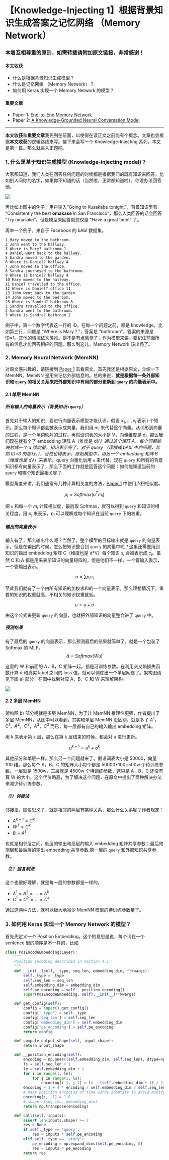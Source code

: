 # 【Knowledge-Injecting 1】根据背景知识生成答案之记忆网络 （Memory Network）

### 本着互相尊重的原则，如需转载请附加原文链接，非常感谢！


#### 本文收获
* 什么是根据背景知识生成模型？
* 什么是记忆网络 （Memory Network）？
* 如何用 Keras 实现一个 Memory Network 的模型？
#### 重要文章
* <span id = "paper1">Paper 1</span>: [End-to-End Memory Network](http://papers.nips.cc/paper/5846-end-to-end-memory-networks.pdf)
* <span id = "paper2">Paper 2</span>: [A Knowledge-Grounded Neural Conversation Model](https://isi.edu/~ghazvini/papers/Neural_conversational_model.pdf)
---
**本文收获**和**重要文章**我先列在前面，以使得在读正文之前能有个概念。文章也会根据**本文收获**的逻辑路线来写。接下来会写一个 Knowledge-Injecting 系列，本文是第一篇。那么就进入正题吧。

### 1. 什么是基于知识生成模型 (Knowledge-injecting model)？
大家都知道，我们人类在回答任何问题的时候都是根据我们的既有知识来回答。比如别人问你的名字，如果你不知道的话（当然啦，正常都知道啦），你没办法回答他。

![](https://github.com/tonywenuon/posters/blob/master/images/knowledge1/knowledge1.png?raw=true)

再比如上图中的例子，用户输入“Going to Kusakabe tonight.”，背景知识里有 “Consistently the best **omakase** in San Francisco”，那么人类回答的话会回答 “Try omasake”，但是模型来回答就仅仅是 “Have a great time!” 了。

再举一个例子，来自于 Facebook 的 bAbI 数据集。

```
1 Mary moved to the bathroom.
2 John went to the hallway.
3 Where is Mary? bathroom 1
4 Daniel went back to the hallway.
5 Sandra moved to the garden.
6 Where is Daniel? hallway 4
7 John moved to the office.
8 Sandra journeyed to the bathroom.
9 Where is Daniel? hallway 4
10 Mary moved to the hallway.
11 Daniel travelled to the office.
12 Where is Daniel? office 11
13 John went back to the garden.
14 John moved to the bedroom.
15 Where is Sandra? bathroom 8
1 Sandra travelled to the office.
2 Sandra went to the bathroom.
3 Where is Sandra? bathroom 2
```

例子中，第一个数字代表这一行的 ID，在每一个问题之前，都是 knowledge，比如第三行，问题是 “Where is Mary？”，答案是 “bathroom”，答案的来源是 ID=1。其他的情况依次类推。是不是有点感觉了，作为模型来讲，要记住前面所有的信息才能回答相应的问题。那么到这儿，Memory Network 该出场了。

### 2. Memory Neural Network (MemNN)
对原文感兴趣的，请链接到 [Paper 1](#paper1) 去看原文。首先我还是根据原文，介绍一下 MemNN。MemNN 是用来记忆外部信息的。总的来说，**就是根据每一条外部知识和 `query` 的相关关系来把外部知识中有用的部分更新到 `query` 的向量表示中。**

#### 2.1 单层 MemNN

##### 所有输入的向量表示（背景知识+`query`）

首先对于输入的知识，要进行向量表示模型才能认识。假设 $x_1,\dots,x_i$ 表示 i 个知识。那么每个知识都会被表示成向量，我们用 $m_i$ 来代替这个向量。从词形到向量的过程，是一个单词映射的过程。再假设词表的大小是 V，向量维度是 d。那么我们现在就有个了 embedding 矩阵 A（维度是 d*V）通过这个矩阵 A，每个词都能映射成一个 d 维向量。知识表示完了，对于 query （理解成 bAbI 中的问题，比如 ID=3 的那行。），当然也得表示，原始模型中，用另一个 embedding 矩阵 B（维度也是 d*V）来表示。query 向量化后用 `u` 来代替。现在 `query` 和所有的背景知识都有向量表示了，那么下面的工作就是回答这个问题：如何能知道当前的 `query` 和哪个知识最相关呢？

模型角度来讲，我们通常有几种计算相关度的方法，[Paper 1](#paper1) 中使用点积相似度。

$$p_i=Softmax(u^Tm_i)$$

把 `u` 和每一个 $m_i$ 计算相似度，最后取 Softmax，就可以得到 `query` 和知识的相关程度，用 $p_i$ 来表示，$p_i$ 可以理解成每个知识在当前 `query` 下的权重。

##### 输出的向量表示
输入有了，那么输出什么呢？当然了，整个模型的目标输出就是 `query` 的向量表示。但是在输出的时候，怎么把知识整合到 `query` 的向量中呢？这里还需要用到知识的输出 embedding 矩阵 C（维度也是 d*V）每个知识 $x_i$ 会被表示成 $c_i$。虽然 C 和 A 都是用来表示知识的向量矩阵的，但是他们不一样，一个管输入表示，一个管输出表示。

$$o=\sum p_ic_i$$

至此我们就有了一个由所有知识的加权求和的一个向量表示。那么理想情况下，重要的知识的权重就高，不相关的知识权重就低。

$$u=u+o$$

由这个公式来更新 `query` 的向量，也就把外部知识的向量整合进了 `query` 中。

##### 预测结果
有了最后的 `query` 的向量表示，那么预测最后的结果就简单了，就是一个包装了 Softmax 的 MLP。
$$\hat{a}=Softmax(Wu)$$

这里的 W 和前面的 A，B，C 矩阵一起，都是可训练参数。在利用交叉熵损失函数计算 $\hat{a}$ 和真实 label 之间的 loss 值，就可以训练出一个单层网络了。架构图请见下图 a) 部分，在图中找到对应 A，B，C 和 W 来理解架构。

![](https://github.com/tonywenuon/posters/blob/master/images/knowledge1/memnn.png?raw=true)

#### 2.2 多层 MemNN

架构图 b) 部分呢就是多层 MemNN，为了让 MemNN 推理性更强，作者提出了多层 MemNN，从图中可以看到，其实和单层 MemNN 没区别，就是多了 $A^1$，$C^1$，$A^2$，$C^2$，$A^3$，$C^3$ 而已，每一层都有自己的输入输出 embedding 矩阵。

用 k 来表示第 k 层，那么在第 k 层结束的时候，都会对 u 进行更新。

$$u^{k+1}=u^k+o^k$$

其他部分和单层一样。那么另一个问题就来了。假设词表大小是 50000，向量 100 维。那么每个 A，B，C 的矩阵大小每个都是 50000*100=500w 个待训练参数。一层就是 1500w，三层就是 4500w 个待训练参数，这只是 A，B，C 还没有算 W 的大小。这个代价略高，为了解决这个问题，在原文中提出了两种解决办法来减少待训练参数。

##### （1）邻接法
邻接法，顾名思义了，就是相邻的两层有某种关系，那么什么关系呢？作者规定：

* $A^{k+1}=C^k$
* $W^T=C^k$
* $B=A^1$
 
也就是相邻层之间，低层的输出和高层的输入 embedding 矩阵共享参数；最后预测层和最后层的输出 embedding 共享参数;第一层的 `query` 和外部知识共享参数。

##### （2）层复制法
这个也很好理解，就是每一层的参数都是一样的。

* $A^1=A^2=\dots=A^k$
* $C^1=C^2=\dots=C^k$

通过这两种方法，就可以极大地减少 MemNN 模型的待训练参数量了。

### 3. 如何用 Keras 实现一个 Memory Network 的模型？

首先先定义一个 Position Embedding，这个的意思是说，每个词在一个 sentence 里的顺序是不一样的，比如 
```python
class PosEncodeEmbedding(Layer):
    """
    Position Encoding described in section 4.1
    """
    def __init__(self, _type, seq_len, embedding_dim, **kwargs):
        self._type = _type
        self.seq_len = seq_len
        self.embedding_dim = embedding_dim
        self.pe_encoding = self.__position_encoding()
        super(PosEncodeEmbedding, self).__init__(**kwargs)

    def get_config(self):
        config = super().get_config()
        config['_type'] = self._type
        config['seq_len'] = self.seq_len
        config['embedding_dim'] = self.embedding_dim
        config['pe_encoding'] = self.pe_encoding
        return config 

    def compute_output_shape(self, input_shape):
        return input_shape

    def __position_encoding(self):
        encoding = np.ones((self.embedding_dim, self.seq_len), dtype=np.float32)
        ls = self.seq_len + 1
        le = self.embedding_dim + 1
        for i in range(1, le):
            for j in range(1, ls):
                encoding[i-1, j-1] = (i - (self.embedding_dim + 1) / 2) * (j - (self.seq_len + 1) / 2)
        encoding = 1 + 4 * encoding / self.embedding_dim / self.seq_len
        # Make position encoding of time words identity to avoid modifying them 
        encoding[:, -1] = 1.0
        # shape: (seq_len, embedding_dim)
        return np.transpose(encoding)

    def call(self, inputs):
        assert len(inputs.shape) >= 2
        res = None
        if self._type == 'query':
            res = inputs * self.pe_encoding
        elif self._type == 'story':
            pe_encoding = np.expand_dims(self.pe_encoding, 0)
            res = inputs * pe_encoding
        return res
```
<!--stackedit_data:
eyJoaXN0b3J5IjpbMTgzNDAxMzg5NywtMjYxODc0NjUzLC04OD
g1NTM1ODMsLTgyNzYwMDIzNiw1OTA2Mjg2NjQsNzMyNDU5NDQ5
LDgxOTc0ODc0NV19
-->
